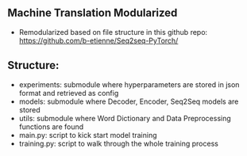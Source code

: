 ## Machine Translation Modularized

- Remodularized based on file structure in this github repo: https://github.com/b-etienne/Seq2seq-PyTorch/

## Structure:
- experiments: submodule where hyperparameters are stored in json format and retrieved as config
- models: submodule where Decoder, Encoder, Seq2Seq models are stored
- utils: submodule where Word Dictionary and Data Preprocessing functions are found
- main.py: script to kick start model training
- training.py: script to walk through the whole training process

